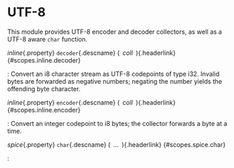 <style type="text/css" rel="stylesheet">body { counter-reset: chapter 26; }</style>

UTF-8
=====

This module provides UTF-8 encoder and decoder collectors, as well as
a UTF-8 aware `char` function.

*inline*{.property} `decoder`{.descname} (*&ensp;coll&ensp;*)[](#scopes.inline.decoder "Permalink to this definition"){.headerlink} {#scopes.inline.decoder}

:   Convert an i8 character stream as UTF-8 codepoints of type i32.
    Invalid bytes are forwarded as negative numbers; negating the number
    yields the offending byte character.

*inline*{.property} `encoder`{.descname} (*&ensp;coll&ensp;*)[](#scopes.inline.encoder "Permalink to this definition"){.headerlink} {#scopes.inline.encoder}

:   Convert an integer codepoint to i8 bytes;
    the collector forwards a byte at a time.

*spice*{.property} `char`{.descname} (*&ensp;...&ensp;*)[](#scopes.spice.char "Permalink to this definition"){.headerlink} {#scopes.spice.char}

:   

